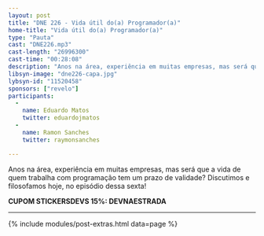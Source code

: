 ```yaml
---
layout: post
title: "DNE 226 - Vida útil do(a) Programador(a)"
home-title: "Vida útil do(a) Programador(a)"
type: "Pauta"
cast: "DNE226.mp3"
cast-length: "26996300"
cast-time: "00:28:08"
description: "Anos na área, experiência em muitas empresas, mas será que a vida de quem trabalha com programação tem um prazo de validade? Discutimos e filosofamos hoje, no episódio dessa sexta!"
libsyn-image: "dne226-capa.jpg"
lybsyn-id: "11520458"
sponsors: ["revelo"]
participants:
  -
    name: Eduardo Matos
    twitter: eduardojmatos
  -
    name: Ramon Sanches
    twitter: raymonsanches

---
```


Anos na área, experiência em muitas empresas, mas será que a vida de quem trabalha com programação tem um prazo de validade? Discutimos e filosofamos hoje, no episódio dessa sexta!

<strong>CUPOM STICKERSDEVS 15%: DEVNAESTRADA</strong>
<br>

---

{% include modules/post-extras.html data=page %}
